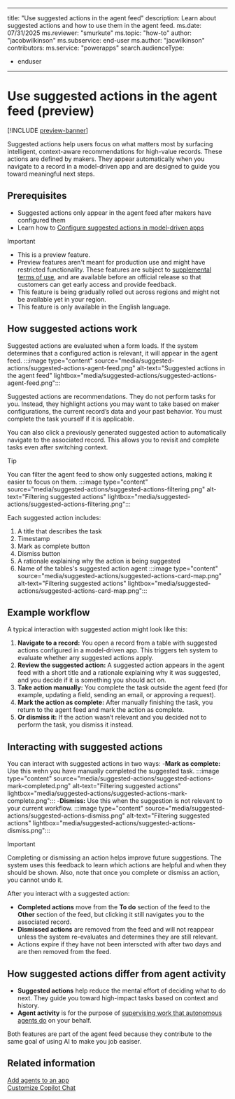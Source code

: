 
---
title: "Use suggested actions in the agent feed" 
description: Learn about suggested actions and how to use them in the agent feed.
ms.date: 07/31/2025
ms.reviewer: "smurkute"
ms.topic: "how-to"
author: "jacobwilkinson"
ms.subservice: end-user
ms.author: "jacwilkinson"
contributors: 
ms.service: "powerapps"
search.audienceType: 
  - enduser
---
# Use suggested actions in the agent feed (preview)

[!INCLUDE [preview-banner](~/../shared-content/shared/preview-includes/preview-banner.md)]

Suggested actions help users focus on what matters most by surfacing intelligent, context-aware recommendations for high-value records. These actions are defined by makers. They appear automatically when you navigate to a record in a model-driven app and are designed to guide you toward meaningful next steps.

## Prerequisites

- Suggested actions only appear in the agent feed after makers have configured them
- Learn how to [Configure suggested actions in model-driven apps](../maker/model-driven-apps/configure-suggested-actions-in-model-driven-apps.md)

> [!IMPORTANT]
>
> - This is a preview feature.
> - Preview features aren't meant for production use and might have restricted functionality. These features are subject to [supplemental terms of use](https://go.microsoft.com/fwlink/?linkid=2216214), and are available before an official release so that customers can get early access and provide feedback.
> - This feature is being gradually rolled out across regions and might not be available yet in your region.
> - This feature is only available in the English language.

## How suggested actions work

Suggested actions are evaluated when a form loads. If the system determines that a configured action is relevant, it will appear in the agent feed.
:::image type="content" source="media/suggested-actions/suggested-actions-agent-feed.png" alt-text="Suggested actions in the agent feed" lightbox="media/suggested-actions/suggested-actions-agent-feed.png":::

Suggested actions are recommendations. They do not perform tasks for you. Instead, they highlight actions you may want to take based on maker configurations, the current record’s data and your past behavior. You must complete the task yourself if it is applicable.

You can also click a previously generated suggested action to automatically navigate to the associated record. This allows you to revisit and complete tasks even after switching context.


> [!TIP]
> You can filter the agent feed to show only suggested actions, making it easier to focus on them.
> :::image type="content" source="media/suggested-actions/suggested-actions-filtering.png" alt-text="Filtering suggested actions" lightbox="media/suggested-actions/suggested-actions-filtering.png":::

Each suggested action includes:
1. A title that describes the task
1. Timestamp
1. Mark as complete button
1. Dismiss button
1. A rationale explaining why the action is being suggested
1. Name of the tables's suggested action agent
:::image type="content" source="media/suggested-actions/suggested-actions-card-map.png" alt-text="Filtering suggested actions" lightbox="media/suggested-actions/suggested-actions-card-map.png":::

## Example workflow

A typical interaction with suggested action might look like this:
1. **Navigate to a record:** You open a record from a table with suggested actions configured in a model-driven app. This triggers teh system to evaluate whether any suggested actions apply.
1. **Review the suggested action:** A suggested action appears in the agent feed with a short title and a rationale explaining why it was suggested, and you decide if it is something you should act on.
1. **Take action manually:** You complete the task outside the agent feed (for example, updating a field, sending an email, or approving a request).
1. **Mark the action as complete:** After manually finishing the task, you return to the agent feed and mark the action as complete.
1. **Or dismiss it:** If the action wasn’t relevant and you decided not to perform the task, you dismiss it instead. 

## Interacting with suggested actions

You can interact with suggested actions in two ways:
-**Mark as complete:** Use this wehn you have manually completed the suggested task.
:::image type="content" source="media/suggested-actions/suggested-actions-mark-completed.png" alt-text="Filtering suggested actions" lightbox="media/suggested-actions/suggested-actions-mark-complete.png":::
-**Dismiss:** Use this when the suggestion is not relevant to your current workflow.
:::image type="content" source="media/suggested-actions/suggested-actions-dismiss.png" alt-text="Filtering suggested actions" lightbox="media/suggested-actions/suggested-actions-dismiss.png":::

> [!IMPORTANT]
> Completing or dismissing an action helps improve future suggestions. The system uses this feedback to learn which actions are helpful and when they should be shown. Also, note that once you complete or dismiss an action, you cannot undo it.

After you interact with a suggested action:
- **Completed actions** move from the **To do** section of the feed to the **Other** section of the feed, but clicking it still navigates you to the associated record.
- **Dismissed actions** are removed from the feed and will not reappear unless the system re-evaluates and determines they are still relevant.
- Actions expire if they have not been interscted with after two days and are then removed from the feed.

## How suggested actions differ from agent activity
- **Suggested actions** help reduce the mental effort of deciding what to do next. They guide you toward high-impact tasks based on context and history.
- **Agent activity** is for the purpose of [supervising work that autonomous agents do](../supervise-agents-in-agent-feed.md) on your behalf.

Both features are part of the agent feed because they contribute to the same goal of using AI to make you job easiser.

## Related information

[Add agents to an app](../maker/model-driven-apps/add-agents-to-app.md)     
[Customize Copilot Chat](../maker/model-driven-apps/customize-copilot-chat.md)

